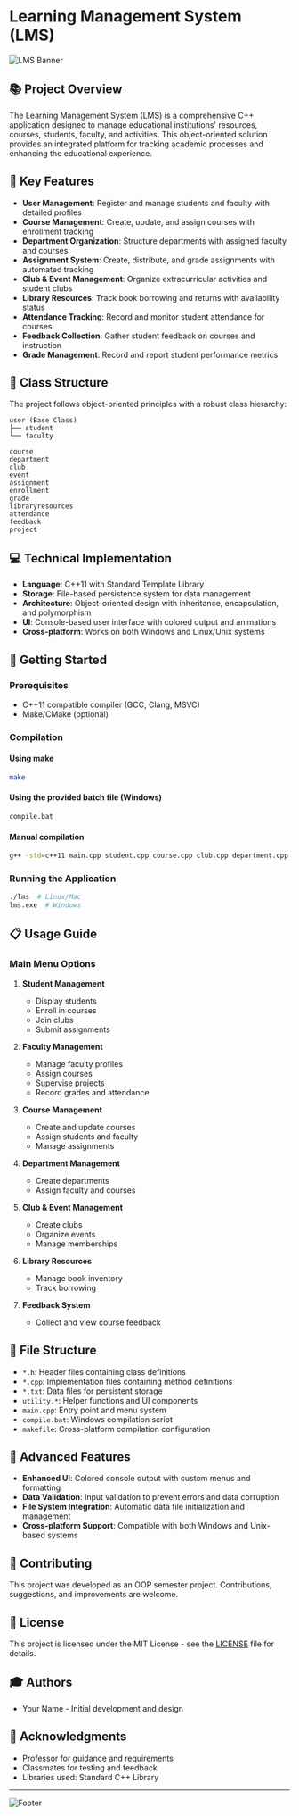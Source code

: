# Learning Management System (LMS)

![LMS Banner](https://via.placeholder.com/800x200/4a86e8/ffffff?text=Learning+Management+System)

## 📚 Project Overview

The Learning Management System (LMS) is a comprehensive C++ application designed to manage educational institutions' resources, courses, students, faculty, and activities. This object-oriented solution provides an integrated platform for tracking academic processes and enhancing the educational experience.

## 🌟 Key Features

- **User Management**: Register and manage students and faculty with detailed profiles
- **Course Management**: Create, update, and assign courses with enrollment tracking
- **Department Organization**: Structure departments with assigned faculty and courses
- **Assignment System**: Create, distribute, and grade assignments with automated tracking
- **Club & Event Management**: Organize extracurricular activities and student clubs
- **Library Resources**: Track book borrowing and returns with availability status
- **Attendance Tracking**: Record and monitor student attendance for courses
- **Feedback Collection**: Gather student feedback on courses and instruction
- **Grade Management**: Record and report student performance metrics

## 🧩 Class Structure

The project follows object-oriented principles with a robust class hierarchy:

```
user (Base Class)
├── student
└── faculty

course
department
club
event
assignment
enrollment
grade
libraryresources
attendance
feedback
project
```

## 💻 Technical Implementation

- **Language**: C++11 with Standard Template Library
- **Storage**: File-based persistence system for data management
- **Architecture**: Object-oriented design with inheritance, encapsulation, and polymorphism
- **UI**: Console-based user interface with colored output and animations
- **Cross-platform**: Works on both Windows and Linux/Unix systems

## 🚀 Getting Started

### Prerequisites

- C++11 compatible compiler (GCC, Clang, MSVC)
- Make/CMake (optional)

### Compilation

#### Using make
```bash
make
```

#### Using the provided batch file (Windows)
```bash
compile.bat
```

#### Manual compilation
```bash
g++ -std=c++11 main.cpp student.cpp course.cpp club.cpp department.cpp utility.cpp user.cpp enrollment.cpp assignment.cpp event.cpp faculty.cpp project.cpp grade.cpp libraryresources.cpp attendance.cpp feedback.cpp -o lms
```

### Running the Application
```bash
./lms  # Linux/Mac
lms.exe  # Windows
```

## 📋 Usage Guide

### Main Menu Options
1. **Student Management**
   - Display students
   - Enroll in courses
   - Join clubs
   - Submit assignments

2. **Faculty Management**
   - Manage faculty profiles
   - Assign courses
   - Supervise projects
   - Record grades and attendance

3. **Course Management**
   - Create and update courses
   - Assign students and faculty
   - Manage assignments

4. **Department Management**
   - Create departments
   - Assign faculty and courses

5. **Club & Event Management**
   - Create clubs
   - Organize events
   - Manage memberships

6. **Library Resources**
   - Manage book inventory
   - Track borrowing

7. **Feedback System**
   - Collect and view course feedback

## 📂 File Structure

- `*.h`: Header files containing class definitions
- `*.cpp`: Implementation files containing method definitions
- `*.txt`: Data files for persistent storage
- `utility.*`: Helper functions and UI components
- `main.cpp`: Entry point and menu system
- `compile.bat`: Windows compilation script
- `makefile`: Cross-platform compilation configuration

## 🔧 Advanced Features

- **Enhanced UI**: Colored console output with custom menus and formatting
- **Data Validation**: Input validation to prevent errors and data corruption
- **File System Integration**: Automatic data file initialization and management
- **Cross-platform Support**: Compatible with both Windows and Unix-based systems

## 📝 Contributing

This project was developed as an OOP semester project. Contributions, suggestions, and improvements are welcome.

## 📜 License

This project is licensed under the MIT License - see the [LICENSE](LICENSE) file for details.

## 🎓 Authors

- Your Name - Initial development and design

## 🙏 Acknowledgments

- Professor for guidance and requirements
- Classmates for testing and feedback
- Libraries used: Standard C++ Library

---

![Footer](https://via.placeholder.com/800x100/4a86e8/ffffff?text=Learning+Management+System+©+2025)
